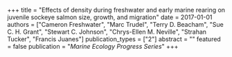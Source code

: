 +++
title = "Effects of density during freshwater and early marine rearing on juvenile sockeye salmon size, growth, and migration"
date = 2017-01-01
authors = ["Cameron Freshwater", "Marc Trudel", "Terry D. Beacham", "Sue C. H. Grant", "Stewart C. Johnson", "Chrys-Ellen M. Neville", "Strahan Tucker", "Francis Juanes"]
publication_types = ["2"]
abstract = ""
featured = false
publication = "*Marine Ecology Progress Series*"
+++

